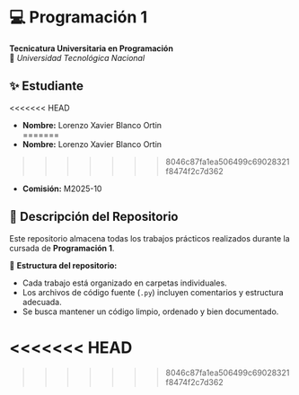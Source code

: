 # 💻 Programación 1  
**Tecnicatura Universitaria en Programación**  
📍 *Universidad Tecnológica Nacional*  

## ✨ Estudiante  
<<<<<<< HEAD
- **Nombre:** Lorenzo Xavier Blanco Ortin  
=======
- **Nombre:** Lorenzo Xavier Blanco Ortin
>>>>>>> 8046c87fa1ea506499c69028321f8474f2c7d362
- **Comisión:** M2025-10

## 📂 Descripción del Repositorio  
Este repositorio almacena todas los trabajos prácticos realizados durante la cursada de **Programación 1**.  

📌 **Estructura del repositorio:**  
- Cada trabajo está organizado en carpetas individuales.  
- Los archivos de código fuente (`.py`) incluyen comentarios y estructura adecuada.  
- Se busca mantener un código limpio, ordenado y bien documentado.  

<<<<<<< HEAD
=======


>>>>>>> 8046c87fa1ea506499c69028321f8474f2c7d362

